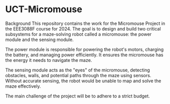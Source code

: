 # UCT-Micromouse
Background
This repository contains the work for the Micromouse Project in the EEE3088F course for 2024. The goal is to design and build two critical subsystems for a maze-solving robot called a micromouse: the power module and the sensing module.

The power module is responsible for powering the robot's motors, charging the battery, and managing power efficiently. It ensures the micromouse has the energy it needs to navigate the maze.

The sensing module acts as the "eyes" of the micromouse, detecting obstacles, walls, and potential paths through the maze using sensors. Without accurate sensing, the robot would be unable to map and solve the maze effectively.

The main challenge of the project will be to adhere to a strict budget.